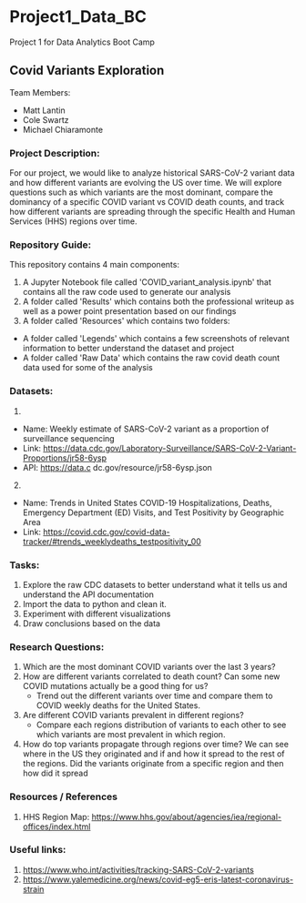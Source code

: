 # Project1_Data_BC
Project 1 for Data Analytics Boot Camp

## Covid Variants Exploration
Team Members:
  - Matt Lantin
  - Cole Swartz
  - Michael Chiaramonte
### Project Description:

For our project, we would like to analyze historical SARS-CoV-2 variant data and how different variants are evolving the US over time. We will explore questions such as which variants are the most dominant, compare the dominancy of a specific COVID variant vs COVID death counts, and track how different variants are spreading through the specific Health and Human Services (HHS) regions over time.    

### Repository Guide:
This repository contains 4 main components:
  1. A Jupyter Notebook file called 'COVID_variant_analysis.ipynb' that contains all the raw code used to generate our analysis
  2. A folder called 'Results' which contains both the professional writeup as well as a power point presentation based on our findings
  3. A folder called 'Resources' which contains two folders:
  - A folder called 'Legends' which contains a few screenshots of relevant information to better understand the dataset and project
  - A folder called 'Raw Data' which contains the raw covid death count data used for some of the analysis

### Datasets: 
  1.
  - Name: Weekly estimate of SARS-CoV-2 variant as a proportion of surveillance sequencing
  - Link: https://data.cdc.gov/Laboratory-Surveillance/SARS-CoV-2-Variant-Proportions/jr58-6ysp
  - API: https://data.c
  dc.gov/resource/jr58-6ysp.json
  
  2.
  - Name: Trends in United States COVID-19 Hospitalizations, Deaths, Emergency Department (ED) Visits, and Test Positivity by Geographic Area
  - Link: https://covid.cdc.gov/covid-data-tracker/#trends_weeklydeaths_testpositivity_00


### Tasks:
1.	Explore the raw CDC datasets to better understand what it tells us and understand the API documentation
2.	Import the data to python and clean it.
3.	Experiment with different visualizations
4.	Draw conclusions based on the data

### Research Questions:
1. Which are the most dominant COVID variants over the last 3 years?
2.  How are different variants correlated to death count? Can some new COVID mutations actually be a good thing for us?
    - Trend out the different variants over time and compare them to COVID weekly deaths for the United States. 
3.	Are different COVID variants prevalent in different regions? 
    - Compare each regions distribution of variants to each other to see which variants are most prevalent in which region.
4.	How do top variants propagate through regions over time? We can see where in the US they originated and if and how it spread to the rest of the regions. Did the variants originate from a specific region and then how did it spread 

### Resources / References
1.  HHS Region Map: https://www.hhs.gov/about/agencies/iea/regional-offices/index.html

### Useful links:
1. https://www.who.int/activities/tracking-SARS-CoV-2-variants
2. https://www.yalemedicine.org/news/covid-eg5-eris-latest-coronavirus-strain



